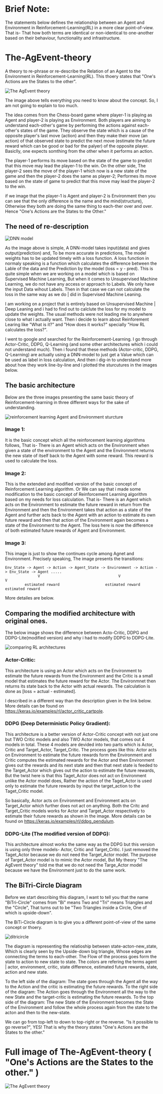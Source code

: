# Brief Note:
The statements below defines the relationship between an Agent and Environment in Reinforcement-Learning(RL) in a more clear point-of-view. That is- That how both terms are identical or non-identical to one-another based on their behaviour, functionality and infrastructure.

# The-AgEvent-theory
A theory to re-phrase or re-describe the Relation of an Agent to the Environment in Reinforcement-Learning(RL).
This thoery states that "One's Actions are the States to the other".

![The AgEvent theory](https://user-images.githubusercontent.com/78195281/109762824-3ded8380-7c17-11eb-855e-deac49faaa65.png)


The image above tells everything you need to know about the concept. So, I am not going to explain to too much.

The idea comes from the Chess-board game where player-1 is playing as Agent and player-2 is playing as Environment. Both players are aiming to understand each-other's game by performing the actions against each-other's states of the game. They observe the state which is a cause of the opposite player's last move (action) and then they make their move (an action) of that observed state to predict the next move (estimate the future reward which can be good or bad for the palyer) of the opposite player.
Basiclly, one expects somthing from the other when it performs an action.

The player-1 performs its move based on the state of the game to predict that this move may lead the player-1 to the win.
On the other side, The player-2 sees the move of the player-1 which now is a new state of the game and then the player-2 does the same as player-2; Performes its move based on the state of game to predict that this move may lead the player-2 to the win.

if we image that the player-1 is Agent and player-2 is Environment then you can see that the only difference is the name and the mind(structure), Otherwise they both are doing the same thing to each-ther over and over. Hence "One's Actions are the States to the Other."


## The need of re-description

![DNN model](https://user-images.githubusercontent.com/78195281/109762634-f1a24380-7c16-11eb-8f72-b82f822f6299.png)


As the image above is simple, A DNN-model takes input(data) and gives output(prediction) and, To be more accurate in predictions, The model weights has to be updated timely with a loss function. A loss function in normaly speaking is a function which calculates the difference between the Lable of the data and the Prediction by the model (loss = y - pred). This is quite simple when we are working on a model which is based on Supervised Machine Learning, But when it comes to Unsupervised Machine Learning, we do not have any access or approach to Labels. We only have the input Data wihout Labels. Then in that case we can not calculate the loss in the same way as we do | did in Supervised Machine Leaning.

I am working on a project that is entirely based on Unsupervised Machine | Deep Leaning and i had to find out to calclute the loss for my model to update the weights. The usual methods were not leading me to anywhere close to what i actually want. Then i decide to learn about Reinforement Learing like "What is it?" and "How does it works?" specially "How RL calculates the loss?".

I went to google and searched for the Reinforcement-Learning. I go through Actor-Critic, DDPG, Q-Learning (and some other architectures which i could not understand much). Then i found that these methods (Actor-critic, DDPG, Q-Learning) are actually using a DNN-model to just get a Value which can be used as label in loss calculation, And then i dig-in to understand more about how they work line-by-line and i plotted the sturcutures in the images below.

## The basic architecture
Below are the three images presenting the same basic theory of Reinforcement-learning in three different ways for the sake of understanding.

![reinforcement learning Agent and Environment sturcture](https://user-images.githubusercontent.com/78195281/109762702-0bdc2180-7c17-11eb-897b-92ef53382b2c.png)


### Image 1: 
  It is the basic concept which all the reinforcement learning algorithms follows, That is- There is an Agent which acts on the Environment when given a state of the environment to the Agent and the Environment returns the new state of itself back to the Agent with some reward. This reward is used to calculate the loss.

### Image 2:
  This is the extended and modified version of the basic concept of Reinforcement Learning algorithm. Or We can say that i made some modification to the basic concept of Reinforcement Learning algorithm based on my needs for loss calculation. That is- There is an Agent which acts on the Environment to estimate the future reward in return from the Environment and then the Environment takes that action as a state of the Agent and further acts back to the Agent with an action to estimate its own future reward and then that action of the Environment again becomes a state of the Environment to the Agent. The loss here is now the difference of both estimated future rewards of Agent and Environment.

### Image 3:
  This image is just to show the continues cycle among Agnet and Environment.
  Precisely speaking, The image presents the transitions:
  
    Env_State -> Agent -> Action -> Agent_State -> Environment -> Action -> Env_State -> Agent .....
                   V                                    V                                  V
             estimated reward                     estimated reward                  estimated reward

  More detailes are below.

## Comparing the modified architecture with original ones.
The below image shows the difference between Acto-Critic, DDPG and DDPG-Lite(modified version) and why i had to modify DDPG to DDPG-Lite.

![comparing RL architectures](https://user-images.githubusercontent.com/78195281/109762737-1b5b6a80-7c17-11eb-8d93-8e4f0269ecd3.png)


### Actor-Critic:
  This architecture is using an Actor which acts on the Environment to estimate the future rewards from the Environment and the Critic is a small model that estimates the future reward for the Actor. The Environmnet then returns its state back to the Actor with actual rewards. The calculation is done as [loss = actual - estimated].
  
 I described in a different way than the description given in the link below.
More details can be found on https://keras.io/examples/rl/actor_critic_cartpole.

### DDPG (Deep Deterministic Policy Gradient):
  This architecture is a better version of Actor-Critic concept with not just one but TWO Critic models and also TWO Actor models, that comes out 4 models in total. These 4 models are devided into two parts which is Actor, Critic and Target_Actor, Target_Critic. The process goes like this:
Actor acts on Environment to estimate the future rewards form the Environment and Critic computes the estimated rewards for the Actor and then Environment gives out the rewards and its next state and then that next state is feeded to the Target_Actor which gives out the action to estimate the future rewards, But the twist here is that this Taget_Actor does not act on Environment unlike the Actor model does, Rather the action of the Taget_Actor is used only to estimate the future rewards by input the target_action to the Taget_Critic model.

So basically, Actor acts on Environment and Environment acts on Target_Actor which further does not act on anything. Both the Critc and Target_Critic models works for Actor and Target_Actor respectively to estimate their future rewards as shown in the image.
More details can be found on https://keras.io/examples/rl/ddpg_pendulum.

### DDPG-Lite (The modified version of DDPG):
  This architecture almost works the same way as the DDPG but this version is using only three models- Actor, Critic and Target_Critic. I just removed the Taget_Actor because we do not need the Target_Actor model. The purpose of Target_Actor model is to mimic the Actor model, But My theory "The AgEvent theory" told me that we do not need the Targe_Actor model because we have the Environment just to do the same work.
 
 ## The BiTri-Circle Diagram
  Before we start describing this diagram, I want to tell you that the name "BiTri-Circle" comes from "Bi" means Two and "Tri" means Triangles and the "Circle", That turns out to be "Two Triangles inside a Circle, One of which is upside-down".
  
  The BiTi-Circle diagram is to give you a different point-of-view of the same concept or thoery.
  
  ![ditricircle](https://user-images.githubusercontent.com/78195281/109762810-3af29300-7c17-11eb-88c9-63e848aa5520.png)
  
  
  The diagram is representing the relatioship between state-acton-new_state, Which is clearly seen by the Upside-down big triangle, Whose edges are connecting the terms to each-other. The Flow of the process goes form the state to action to new state to state. The colors are refering the terms agent | actor, environment, critic, state difference, estimated future rewards, state, action and new state.
  
  To the left side of the diagram:
    The state goes through the Agent all the way to the Action and the critic is estimating the future rewards.
  To the right side of the diagram:
    The Action goes through the Environment all the way to the new State and the target-critic is estimating the future rewards.
  To the top side of the diagram:
    The new State of the Environment becomes the State of the Environment and follow the whole process again from the state to the acton and then to  the new-state.
    
   We can go from top-left to down to top-right or the reverse. "Is it possible to go reverse?", YES! That is why the theory states "One's Actions are the States to the other."

# Full image of The-AgEvent-theory ( "One's Actions are the  States to the other." )
![The AgEvent theory](https://user-images.githubusercontent.com/78195281/109762883-4e9df980-7c17-11eb-98ed-3040fa41e6ee.png)

